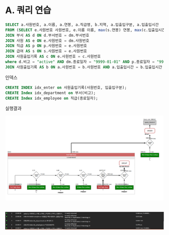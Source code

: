 # A. 쿼리 연습
```SQL
SELECT a.사원번호, a.이름, a.연봉, a.직급명, b.지역, a.입출입구분, a.입출입시간  
FROM (SELECT e.사원번호 사원번호, e.이름 이름, max(s.연봉) 연봉, max(c.입출입시간) 입출입시간, c.입출입구분, p.직급명 직급명 FROM 부서관리자 dm   
JOIN 부서 AS d ON d.부서번호 = dm.부서번호  
JOIN 사원 AS e ON e.사원번호 = dm.사원번호  
JOIN 직급 AS p ON p.사원번호 = e.사원번호  
JOIN 급여 AS s ON s.사원번호 = e.사원번호  
JOIN 사원출입기록 AS c ON e.사원번호 = c.사원번호  
where d.비고 = "active" AND dm.종료일자 = "9999-01-01" AND p.종료일자 = "9999-01-01" AND c.입출입구분 = "O" GROUP BY 사원번호, 직급명) a  
JOIN 사원출입기록 AS b ON a.사원번호 = b.사원번호 AND a.입출입시간 = b.입출입시간 ORDER BY 연봉 DESC LIMIT 5;  
```  

인덱스  

```SQL
CREATE INDEX idx_enter on 사원출입기록(사원번호, 입출입구분);  
CREATE Index idx_department on 부서(비고);  
CREATE Index idx_employee on 직급(종료일자);  
```

실행결과  
  
![result](./QueryPractice.png)  
<br>
<br>
![result](./Query-Practice-Result.png)

